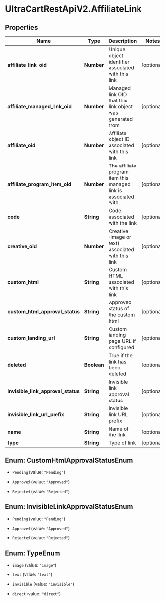 # UltraCartRestApiV2.AffiliateLink

## Properties

Name | Type | Description | Notes
------------ | ------------- | ------------- | -------------
**affiliate_link_oid** | **Number** | Unique object identifier associated with this link | [optional] 
**affiliate_managed_link_oid** | **Number** | Managed link OID that this link object was generated from | [optional] 
**affiliate_oid** | **Number** | Affiliate object ID associated with this link | [optional] 
**affiliate_program_item_oid** | **Number** | The affiliate program item this managed link is associated with | [optional] 
**code** | **String** | Code associated with the link | [optional] 
**creative_oid** | **Number** | Creative (image or text) associated with this link | [optional] 
**custom_html** | **String** | Custom HTML associated with this link | [optional] 
**custom_html_approval_status** | **String** | Approved status of the custom html | [optional] 
**custom_landing_url** | **String** | Custom landing page URL if configured | [optional] 
**deleted** | **Boolean** | True if the link has been deleted | [optional] 
**invisible_link_approval_status** | **String** | Invisible link approval status | [optional] 
**invisible_link_url_prefix** | **String** | Invisible link URL prefix | [optional] 
**name** | **String** | Name of the link | [optional] 
**type** | **String** | Type of link | [optional] 



## Enum: CustomHtmlApprovalStatusEnum


* `Pending` (value: `"Pending"`)

* `Approved` (value: `"Approved"`)

* `Rejected` (value: `"Rejected"`)





## Enum: InvisibleLinkApprovalStatusEnum


* `Pending` (value: `"Pending"`)

* `Approved` (value: `"Approved"`)

* `Rejected` (value: `"Rejected"`)





## Enum: TypeEnum


* `image` (value: `"image"`)

* `text` (value: `"text"`)

* `invisible` (value: `"invisible"`)

* `direct` (value: `"direct"`)




